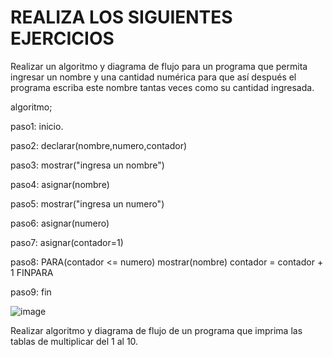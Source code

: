 # REALIZA LOS SIGUIENTES EJERCICIOS

Realizar un algoritmo y diagrama de flujo para un programa que permita ingresar un nombre y una cantidad numérica para que así después el programa escriba este nombre tantas veces como su cantidad ingresada.

algoritmo;

paso1: inicio.

paso2: declarar(nombre,numero,contador)

paso3: mostrar("ingresa un nombre")

paso4: asignar(nombre)

paso5: mostrar("ingresa un numero")

paso6: asignar(numero)

paso7: asignar(contador=1)

paso8: PARA(contador <= numero)
        mostrar(nombre)
        contador = contador + 1
        FINPARA

paso9: fin

![image](https://user-images.githubusercontent.com/101203533/159533786-e18ec98a-7807-496d-a782-70fbb3703447.png)

Realizar algoritmo y diagrama de flujo de un programa que imprima las tablas de multiplicar del 1 al 10.





